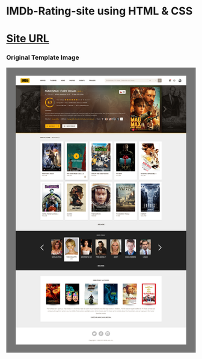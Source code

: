 # IMDb-Rating-site using HTML & CSS

# [Site URL](https://dazzling-volhard-767fb9.netlify.com/)

### Original Template Image

![Template image](Original-template.png)